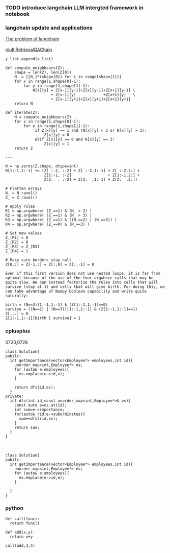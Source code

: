 ### TODO introduce langchain LLM intergted framework in notebook

### langchain update and applications
[The problem of langchain](https://twitter.com/minimaxir/status/1677773088484909057?t=jltI8bmUWFoCZ_Y5Jq2dkw&s=19)<br>
<br>
[multiRetrievalQAChain](https://twitter.com/cristobal_dev/status/1678414640055742468?t=NUffRBJcwspavx_SosgnrQ&s=19)<br>


```
y_list.append(x_list)

def compute_neighbours(Z):
    shape = len(Z), len(Z[0])
    N  = [[0,]*(shape[0]) for i in range(shape[1])]
    for x in range(1,shape[0]-1):
        for y in range(1,shape[1]-1):
            N[x][y] = Z[x-1][y-1]+Z[x][y-1]+Z[x+1][y-1] \
                    + Z[x-1][y]            +Z[x+1][y]   \
                    + Z[x-1][y+1]+Z[x][y+1]+Z[x+1][y+1]
    return N

def iterate(Z):
    N = compute_neighbours(Z)
    for x in range(1,shape[0]-1):
        for y in range(1,shape[1]-1):
             if Z[x][y] == 1 and (N[x][y] < 2 or N[x][y] > 3):
                 Z[x][y] = 0
             elif Z[x][y] == 0 and N[x][y] == 3:
                 Z[x][y] = 1
    return Z

---

N = np.zeros(Z.shape, dtype=int)
N[1:-1,1:-1] += (Z[ :-2, :-2] + Z[ :-2,1:-1] + Z[ :-2,2:] +
                 Z[1:-1, :-2]                + Z[1:-1,2:] +
                 Z[2:  , :-2] + Z[2:  ,1:-1] + Z[2:  ,2:])

# Flatten arrays
N_ = N.ravel()
Z_ = Z.ravel()

# Apply rules
R1 = np.argwhere( (Z_==1) & (N_ < 2) )
R2 = np.argwhere( (Z_==1) & (N_ > 3) )
R3 = np.argwhere( (Z_==1) & ((N_==2) | (N_==3)) )
R4 = np.argwhere( (Z_==0) & (N_==3) )

# Set new values
Z_[R1] = 0
Z_[R2] = 0
Z_[R3] = Z_[R3]
Z_[R4] = 1

# Make sure borders stay null
Z[0,:] = Z[-1,:] = Z[:,0] = Z[:,-1] = 0

Even if this first version does not use nested loops, it is far from optimal because of the use of the four argwhere calls that may be quite slow. We can instead factorize the rules into cells that will survive (stay at 1) and cells that will give birth. For doing this, we can take advantage of Numpy boolean capability and write quite naturally:

birth = (N==3)[1:-1,1:-1] & (Z[1:-1,1:-1]==0)
survive = ((N==2) | (N==3))[1:-1,1:-1] & (Z[1:-1,1:-1]==1)
Z[...] = 0
Z[1:-1,1:-1][birth | survive] = 1
```


### cplusplus

0723,0728<br>
```
class Solution{
pubilc:
  int getImportance(vector<Employee*> employees,int id){
    unorder_map<int,Employee*> es;
    for (auto& e:employees){
      es.emplace(e->id,e);
    }

    return dfs(id,es);
  }
private:
  int dfs(int id,const unorder_map<int,Employee*>& es){
    const auto e=es.at(id);
    int sum=e->importance;
    for(auto& rid:e->subordinates){
      sum+=dfs(rid,es);
    }
    return sum;
  }
}

```
<br>

```
class Solution{
pubilc:
  int getImportance(vector<Employee*> employees,int id){
    unorder_map<int,Employee*> es;
    for (auto& e:employees){
      es.emplace(e->id,e);
    }

  }
}
```

### python

```
def call(func):
  return func()

def add(x,y):
  return x+y

call(add,3,4)

```

